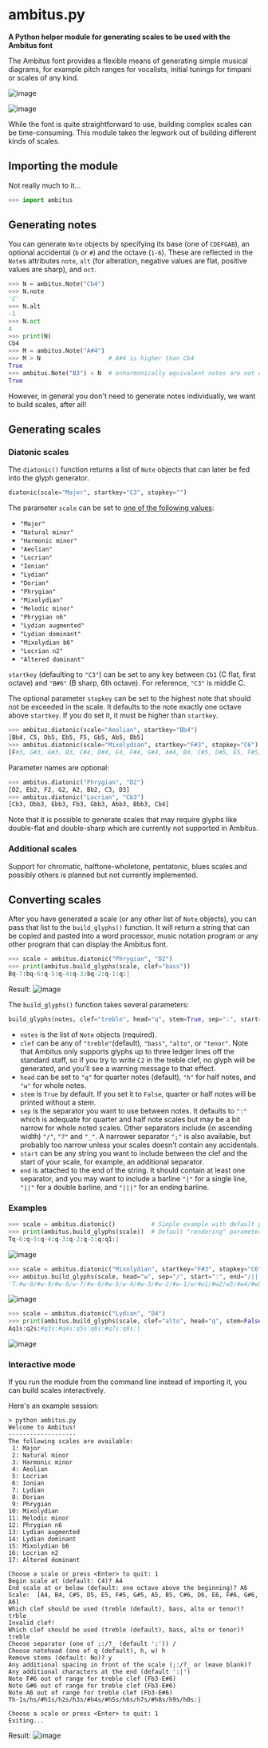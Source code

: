 # ambitus.py
**A Python helper module for generating scales to be used with the Ambitus font**

The Ambitus font provides a flexible means of generating simple musical diagrams, for example pitch ranges for vocalists, initial tunings for timpani or scales of any kind.

![image](https://user-images.githubusercontent.com/15966631/155330891-46df6175-9dbc-4ddf-8d58-e77f7058b3cf.png)

![image](https://user-images.githubusercontent.com/15966631/155327908-dade889f-4483-4a28-99ef-da90b3efaef1.png)

While the font is quite straightforward to use, building complex scales can be time-consuming. This module takes the legwork out of building different kinds of scales.

## Importing the module
Not really much to it...
```python
>>> import ambitus
```
## Generating notes
You can generate `Note` objects by specifying its base (one of `CDEFGAB`), an optional accidental (`b` or `#`) and the octave (`1-6`). These are reflected in the `Note`s attributes `note`, `alt` (for alteration, negative values are flat, positive values are sharp), and `oct`.

```python
>>> N = ambitus.Note("Cb4")
>>> N.note
'C'
>>> N.alt
-1
>>> N.oct
4
>>> print(N)
Cb4
>>> M = ambitus.Note("A#4")
>>> M > N                   # A#4 is higher than Cb4
True
>>> ambitus.Note("B3") < N  # enharmonically equivalent notes are not considered identical
True
```

However, in general you don't need to generate notes individually, we want to build scales, after all!

## Generating scales
### Diatonic scales
The `diatonic()` function returns a list of `Note` objects that can later be fed into the glyph generator. 

```python
diatonic(scale="Major", startkey="C3", stopkey="")
```

The parameter `scale` can be set to [one of the following values](https://en.wikipedia.org/wiki/Jazz_scale): 
 - `"Major"`
 - `"Natural minor"`
 - `"Harmonic minor"`
 - `"Aeolian"`
 - `"Locrian"`
 - `"Ionian"`
 - `"Lydian"`
 - `"Dorian"`
 - `"Phrygian"`
 - `"Mixolydian"`
 - `"Melodic minor"`
 - `"Phrygian n6"`
 - `"Lydian augmented"`
 - `"Lydian dominant"`
 - `"Mixolydian b6"`
 - `"Locrian n2"`
 - `"Altered dominant"`

`startkey` (defaulting to `"C3"`) can be set to any key between `Cb1` (C flat, first octave) and `"B#6"` (B sharp, 6th octave). For reference, `"C3"` is middle C.

The optional parameter `stopkey` can be set to the highest note that should not be exceeded in the scale. It defaults to the note exactly one octave above `startkey`. If you do set it, it must be higher than `startkey`.

```python
>>> ambitus.diatonic(scale="Aeolian", startkey="Bb4")
[Bb4, C5, Db5, Eb5, F5, Gb5, Ab5, Bb5]
>>> ambitus.diatonic(scale="Mixolydian", startkey="F#3", stopkey="C6")
[F#3, G#3, A#3, B3, C#4, D#4, E4, F#4, G#4, A#4, B4, C#5, D#5, E5, F#5, G#5, A#5, B5]
```

Parameter names are optional:

```python
>>> ambitus.diatonic("Phrygian", "D2")
[D2, Eb2, F2, G2, A2, Bb2, C3, D3]
>>> ambitus.diatonic("Locrian", "Cb3")
[Cb3, Dbb3, Ebb3, Fb3, Gbb3, Abb3, Bbb3, Cb4]
```

Note that it is possible to generate scales that may require glyphs like double-flat and double-sharp which are currently not supported in Ambitus.

### Additional scales
Support for chromatic, halftone-wholetone, pentatonic, blues scales and possibly others is planned but not currently implemented.

## Converting scales
After you have generated a scale (or any other list of `Note` objects), you can pass that list to the `build_glyphs()` function. It will return a string that can be copied and pasted into a word processor, music notation program or any other program that can display the Ambitus font.

```python
>>> scale = ambitus.diatonic("Phrygian", "D2")
>>> print(ambitus.build_glyphs(scale, clef="bass"))
Bq-7:bq-6:q-5:q-4:q-3:bq-2:q-1:q:|
```

Result:
![image](https://user-images.githubusercontent.com/15966631/155335143-08796aba-f41d-4948-ba00-97e63feeb483.png)

The `build_glyphs()` function takes several parameters:

```python
build_glyphs(notes, clef="treble", head="q", stem=True, sep=":", start="", end=":|")
```

 - `notes` is the list of `Note` objects (required).
 - `clef` can be any of `"treble"`(default), `"bass"`, `"alto"`, or `"tenor"`. Note that Ambitus only supports glyphs up to three ledger lines off the standard staff, so if you try to write `C2` in the treble clef, no glyph will be generated, and you'll see a warning message to that effect.
 - `head` can be set to `"q"` for quarter notes (default), `"h"` for half notes, and `"w"` for whole notes.
 - `stem` is `True` by default. If you set it to `False`, quarter or half notes will be printed without a stem.
 - `sep` is the separator you want to use between notes. It defaults to `":"` which is adequate for quarter and half note scales but may be a bit narrow for whole noted scales. Other separators include (in ascending width) `"/"`, `"?"` and `"_"`. A narrower separator `";"` is also available, but probably too narrow unless your scales doesn't contain any accidentals.
 - `start` can be any string you want to include between the clef and the start of your scale, for example, an additional separator.
 - `end` is attached to the end of the string. It should contain at least one separator, and you may want to include a barline `"|"` for a single line, `"||"` for a double barline, and `"|||"` for an ending barline.
 
### Examples 
```python
>>> scale = ambitus.diatonic()          # Simple example with default parameters: C major
>>> print(ambitus.build_glyphs(scale))  # Default "rendering" parameters: quarter notes with stems
Tq-6:q-5:q-4:q-3:q-2:q-1:q:q1:|
```

![image](https://user-images.githubusercontent.com/15966631/155388245-1ebfc6ee-3b2f-48e5-a02a-a70f0eb057ac.png)

```python
>>> scale = ambitus.diatonic("Mixolydian", startkey="F#3", stopkey="C6")
>>> ambitus.build_glyphs(scale, head="w", sep="/", start=":", end="/|||")
'T:#w-0/#w-9/#w-8/w-7/#w-6/#w-5/w-4/#w-3/#w-2/#w-1/w/#w1/#w2/w3/#w4/#w5/#w6/w7/|||'
```

![image](https://user-images.githubusercontent.com/15966631/155342667-fe71d0ab-7711-4917-a9fc-5159d3aae9c5.png)

```python
>>> scale = ambitus.diatonic("Lydian", "D4")
>>> print(ambitus.build_glyphs(scale, clef="alto", head="q", stem=False))
Aq1s:q2s:#q3s:#q4s:q5s:q6s:#q7s:q8s:|
```

![image](https://user-images.githubusercontent.com/15966631/155372250-c8cfae73-9ad1-4121-b4b9-6b697597e6e1.png)


### Interactive mode

If you run the module from the command line instead of importing it, you can build scales interactively.

Here's an example session:

    > python ambitus.py
    Welcome to Ambitus!
    -------------------
    The following scales are available:
     1: Major
     2: Natural minor
     3: Harmonic minor
     4: Aeolian
     5: Locrian
     6: Ionian
     7: Lydian
     8: Dorian
     9: Phrygian
    10: Mixolydian
    11: Melodic minor
    12: Phrygian n6
    13: Lydian augmented
    14: Lydian dominant
    15: Mixolydian b6
    16: Locrian n2
    17: Altered dominant

    Choose a scale or press <Enter> to quit: 1
    Begin scale at (default: C4)? A4
    End scale at or below (default: one octave above the beginning)? A6
    Scale:  [A4, B4, C#5, D5, E5, F#5, G#5, A5, B5, C#6, D6, E6, F#6, G#6, A6]
    Which clef should be used (treble (default), bass, alto or tenor)? trble
    Invalid clef!
    Which clef should be used (treble (default), bass, alto or tenor)? treble
    Choose separator (one of ;:/?_ (default ':')) /
    Choose notehead (one of q (default), h, w) h
    Remove stems (default: No)? y
    Any additional spacing in front of the scale (;:/?_ or leave blank)? 
    Any additional characters at the end (default ':|')
    Note F#6 out of range for treble clef (Fb3-E#6)
    Note G#6 out of range for treble clef (Fb3-E#6)
    Note A6 out of range for treble clef (Fb3-E#6)
    Th-1s/hs/#h1s/h2s/h3s/#h4s/#h5s/h6s/h7s/#h8s/h9s/h0s:|
    
    Choose a scale or press <Enter> to quit: 1
    Exiting...

Result:
![image](https://user-images.githubusercontent.com/15966631/155371282-6963c2e9-3d79-4597-a17a-3065db8fdb7c.png)


